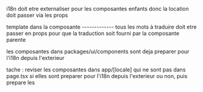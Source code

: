 i18n doit etre externaliser pour les composantes enfants donc la location doit passer via les props

template
dans la composante ------------- tous les mots à traduire doit etre passer en props pour que la traduction soit fourni par la composante parente

les composantes dans packages/ui/components sont deja preparer pour l'i18n depuis l'exterieur


tache :
reviser les composantes dans app/[locale] qui ne sont pas dans page.tsx si elles sont preparer pour l'i18n depuis l'exterieur ou non, puis prepare les
